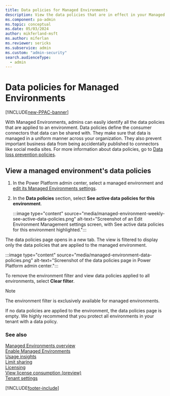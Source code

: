 ```yaml
---
title: Data policies for Managed Environments
description: View the data policies that are in effect in your Managed Environments.
ms.component: pa-admin
ms.topic: conceptual
ms.date: 05/03/2024
author: mikferland-msft
ms.author: miferlan
ms.reviewer: sericks
ms.subservice: admin
ms.custom: "admin-security"
search.audienceType: 
  - admin
---
```


# Data policies for Managed Environments

[!INCLUDE[new-PPAC-banner](~/includes/new-PPAC-banner.md)]

<!-- https://go.microsoft.com/fwlink/?linkid=2193887 and 2211178-->

With Managed Environments, admins can easily identify all the data policies that are applied to an environment. Data policies define the consumer connectors that data can be shared with. They make sure that data is managed in a uniform manner across your organization. They also prevent important business data from being accidentally published to connectors like social media sites. For more information about data policies, go to [Data loss prevention policies](wp-data-loss-prevention.md).

## View a managed environment's data policies

1. In the Power Platform admin center, select a managed environment and [edit its Managed Environments settings](managed-environment-enable.md#enable-or-edit-managed-environments-in-the-admin-center).

1. In the **Data policies** section, select **See active data policies for this environment**.

    :::image type="content" source="media/managed-environment-weekly-see-active-data-policies.png" alt-text="Screenshot of an Edit Environment Management settings screen, with See active data policies for this environment highlighted.":::

The data policies page opens in a new tab. The view is filtered to display only the data policies that are applied to the managed environment.

:::image type="content" source="media/managed-environment-data-policies.png" alt-text="Screenshot of the data policies page in Power Platform admin center.":::

To remove the environment filter and view data policies applied to all environments, select **Clear filter**.

> [!NOTE]
> The environment filter is exclusively available for managed environments.

If no data policies are applied to the environment, the data policies page is empty. We highly recommend that you protect all environments in your tenant with a data policy.

### See also
[Managed Environments overview](managed-environment-overview.md)  <br />
[Enable Managed Environments](managed-environment-enable.md)  <br />
[Usage insights](managed-environment-usage-insights.md)  <br />
[Limit sharing](managed-environment-sharing-limits.md)  <br />
[Licensing](managed-environment-licensing.md)  <br />
[View license consumption (preview)](view-license-consumption-issues.md) <br />
[Tenant settings](tenant-settings.md)


[!INCLUDE[footer-include](../includes/footer-banner.md)]
